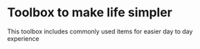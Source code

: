 # Toolbox to make life simpler
This toolbox includes commonly used items for easier day to day experience
